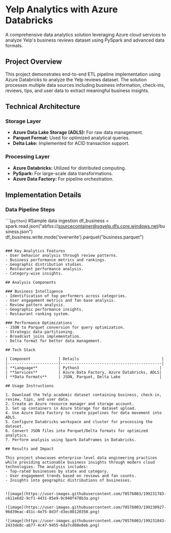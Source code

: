 # Yelp Analytics with Azure Databricks

A comprehensive data analytics solution leveraging Azure cloud services to analyze Yelp's business reviews dataset using PySpark and advanced data formats.

## Project Overview

This project demonstrates end-to-end ETL pipeline implementation using Azure Databricks to analyze the Yelp reviews dataset. The solution processes multiple data sources including business information, check-ins, reviews, tips, and user data to extract meaningful business insights.

## Technical Architecture

### Storage Layer
- **Azure Data Lake Storage (ADLS):** For raw data management.
- **Parquet Format:** Used for optimized analytical queries.
- **Delta Lake:** Implemented for ACID transaction support.

### Processing Layer
- **Azure Databricks:** Utilized for distributed computing.
- **PySpark:** For large-scale data transformations.
- **Azure Data Factory:** For pipeline orchestration.

## Implementation Details

### Data Pipeline Steps

```(`python`)
#Sample data ingestion
df_business = spark.read.json("abfss://sourcecontainer@sgyelp.dfs.core.windows.net/business.json")
df_business.write.mode('overwrite').parquet("business.parquet")
```

### Key Analytics Features
- User behavior analysis through review patterns.
- Business performance metrics and rankings.
- Geographic distribution studies.
- Restaurant performance analysis.
- Category-wise insights.

## Analysis Components

### Business Intelligence
- Identification of top performers across categories.
- User engagement metrics and fan base analysis.
- Review pattern analysis.
- Geographic performance insights.
- Restaurant ranking system.

### Performance Optimizations
- JSON to Parquet conversion for query optimization.
- Strategic data partitioning.
- Broadcast joins implementation.
- Delta format for better data management.

## Tech Stack

| Component            | Details                                    |
|----------------------|--------------------------------------------|
| **Language**         | Python3                                   |
| **Services**         | Azure Data Factory, Azure Databricks, ADLS|
| **Data Formats**     | JSON, Parquet, Delta Lake                 |

## Usage Instructions

1. Download the Yelp academic dataset containing business, check-in, review, tips, and user data.
2. Create an Azure resource manager and storage account.
3. Set up containers in Azure Storage for dataset upload.
4. Use Azure Data Factory to create pipelines for data movement into ADLS.
5. Configure Databricks workspace and cluster for processing the dataset.
6. Convert JSON files into Parquet/Delta formats for optimized analytics.
7. Perform analysis using Spark DataFrames in Databricks.

## Results and Impact

This project showcases enterprise-level data engineering practices while providing actionable business insights through modern cloud technologies. The analysis includes:
- Top-rated businesses by state and category.
- User engagement trends based on reviews and fan counts.
- Insights into geographic distributions of businesses.


![image](https://user-images.githubusercontent.com/70576003/199231783-c611e6d2-9cf1-4431-85e9-9c048f478b3a.png)  

![image](https://user-images.githubusercontent.com/70576003/199230927-96d39eac-451c-4e75-8d3f-d3ec80120350.png)  

![image](https://user-images.githubusercontent.com/70576003/199231043-2433de8c-ab77-4c47-9455-6da7cd88e0eb.png)


